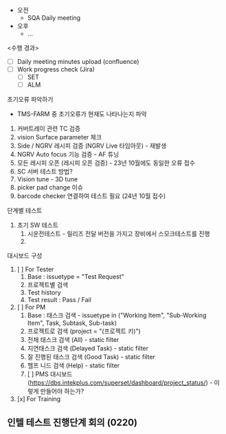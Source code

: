 - 오전
	- SQA Daily meeting
- 오후
	- ...

<수행 경과>
- [ ] Daily meeting minutes upload (confluence)
- [ ] Work progress check (Jira)
	- [ ] SET
	- [ ] ALM

초기오류 파악하기
- TMS-FARM 중 초기오류가 현재도 나타나는지 파악
1. 커버트레이 관련 TC 검증
2. vision Surface parameter 체크
3. Side / NGRV 레시피 검증 (NGRV Live 타임아웃) - 재발생
4. NGRV Auto focus 기능 검증 - AF 튜닝
5. 모든 레시피 오픈 (레시피 오픈 검증) - 23년 10월에도 동일한 오류 접수
6. SC 서버 테스트 방법?
7. Vision tune - 3D tune 
8. picker pad change 이슈
9. barcode checker 연결하여 테스트 필요 (24년 10월 접수)

단계별 테스트
1. 초기 SW 테스트
	1. 시운전테스트 - 릴리즈 전달 버전을 가지고 장비에서 스모크테스트를 진행
	2. 

대시보드 구성
1. [ ] For Tester
	1. Base : issuetype = "Test Request"
	2. 프로젝트별 검색
	3. Test history
	4. Test result : Pass / Fail
2. [ ] For PM
	1. Base : 태스크 검색 - issuetype in ("Working Item", "Sub-Working Item", Task, Subtask, Sub-task)
	2. 프로젝트로 검색 (project = "(프로젝트 키)")
	3. 전체 태스크 검색 (All) - static filter
	4. 지연태스크 검색 (Delayed Task) - static filter
	5. 잘 진행된 태스크 검색 (Good Task) - static filter
	6. 헬프 니드 검색 (Help) - static filter
	7. [ ] PMS 대시보드 (https://dbs.intekplus.com/superset/dashboard/project_status/) - 이렇게 만들어야 하는가?
3. [x] For Training

인텔 테스트 진행단계 회의 (0220)
- 